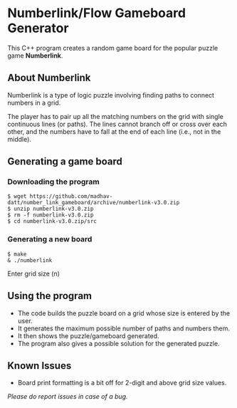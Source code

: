 # Numberlink/Flow Gameboard Generator
This C++ program creates a random game board for the popular puzzle game **Numberlink**. 

## About Numberlink

Numberlink is a type of logic puzzle involving finding paths to connect numbers in a grid.

The player has to pair up all the matching numbers on the grid with single continuous lines (or paths). The lines cannot branch off or cross over each other, and the numbers have to fall at the end of each line (i.e., not in the middle).

## Generating a game board

### Downloading the program

    $ wget https://github.com/madhav-datt/number_link_gameboard/archive/numberlink-v3.0.zip
    $ unzip numberlink-v3.0.zip
    $ rm -f numberlink-v3.0.zip
    $ cd numberlink-v3.0.zip/src

### Generating a new board

    $ make
    & ./numberlink
Enter grid size (n)

## Using the program

* The code builds the puzzle board on a grid whose size is entered by the user.
* It generates the maximum possible number of paths and numbers them.
* It then shows the puzzle/gameboard generated. 
* The program also gives a possible solution for the generated puzzle.

## Known Issues

* Board print formatting is a bit off for 2-digit and above grid size values.

*Please do report issues in case of a bug.*
